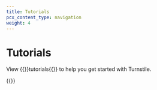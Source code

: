 ```yaml
---
title: Tutorials
pcx_content_type: navigation
weight: 4
---
```


# Tutorials

View {{<glossary-tooltip term_id="tutorial">}}tutorials{{</glossary-tooltip>}} to help you get started with Turnstile.

{{<tutorial-listing>}}